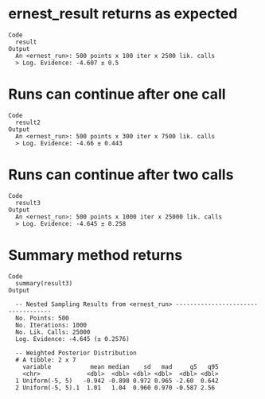 # ernest_result returns as expected

    Code
      result
    Output
      An <ernest_run>: 500 points x 100 iter x 2500 lik. calls
      > Log. Evidence: -4.607 ± 0.5

# Runs can continue after one call

    Code
      result2
    Output
      An <ernest_run>: 500 points x 300 iter x 7500 lik. calls
      > Log. Evidence: -4.66 ± 0.443

# Runs can continue after two calls

    Code
      result3
    Output
      An <ernest_run>: 500 points x 1000 iter x 25000 lik. calls
      > Log. Evidence: -4.645 ± 0.258

# Summary method returns

    Code
      summary(result3)
    Output
      
      -- Nested Sampling Results from <ernest_run> -----------------------------------
      No. Points: 500
      No. Iterations: 1000
      No. Lik. Calls: 25000
      Log. Evidence: -4.645 (± 0.2576)
      
      -- Weighted Posterior Distribution 
      # A tibble: 2 x 7
        variable           mean median    sd   mad     q5   q95
        <chr>             <dbl>  <dbl> <dbl> <dbl>  <dbl> <dbl>
      1 Uniform(-5, 5)   -0.942 -0.898 0.972 0.965 -2.60  0.642
      2 Uniform(-5, 5).1  1.01   1.04  0.960 0.970 -0.587 2.56 

